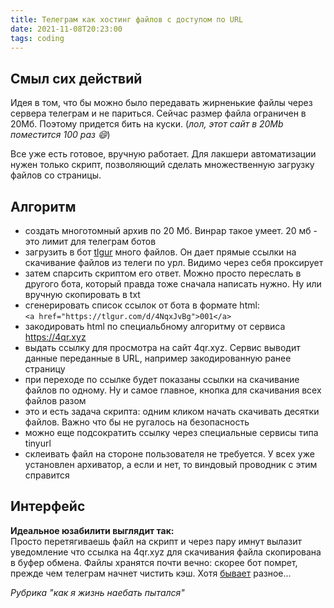 ```yaml
---
title: Телеграм как хостинг файлов c доступом по URL
date: 2021-11-08T20:23:00
tags: coding
---
```


## Смыл сих действий
Идея в том, что бы можно было передавать жирненькие файлы через сервера телеграм и не париться. Сейчас размер файла ограничен в 20Мб. Поэтому придется бить на куски. (_лол, этот сайт в 20Mb поместится 100 раз :smile:_)

Все уже есть готовое, вручную работает. Для лакшери автоматизации нужен только скрипт, позволяющий сделать множественную загрузку файлов со страницы. 


## Алгоритм
- создать многотомный архив по 20 Мб. Винрар такое умеет. 20 мб - это лимит для телеграм ботов
- загрузить в бот [tlgur](https://t.me/tlgurbot) много файлов. Он дает прямые ссылки на скачивание файлов из телеги по урл. Видимо через себя проксирует
- затем спарсить скриптом его ответ. Можно просто переслать в другого бота, который правда тоже сначала написать нужно. Ну или вручную скопировать в txt
- сгенерировать список ссылок от бота в формате html:<br>```<a href="https://tlgur.com/d/4NqxJvBg">001</a>```
- закодировать html по специальбному алгоритму от сервиса <https://4qr.xyz>
- выдать ссылку для просмотра на сайт 4qr.xyz. Сервис выводит данные переданные в URL, например закодированную ранее страницу
- при переходе по ссылке будет показаны ссылки на скачивание файлов по одному. Ну и самое главное, кнопка для скачивания всех файлов разом
- это и есть задача скрипта: одним кликом начать скачивать десятки файлов. Важно что бы не ругалось на безопасность
- можно еще подсократить ссылку через специальные сервисы типа tinyurl
- склеивать файл на стороне пользователя не требуется. У всех уже установлен архиватор, а если и нет, то виндовый проводник с этим справится

## Интерфейс
**Идеальное юзабилити выглядит так:**  
Просто перетягиваешь файл на скрипт и через пару имнут вылазит уведомление что ссылка на 4qr.xyz для скачивания файла скопирована в буфер обмена. Файлы хранятся почти вечно: скорее бот помрет, прежде чем телеграм начнет чистить кэш. Хотя [бывает](#) разное...


_Рубрика "как я жизнь наебать пытался"_
